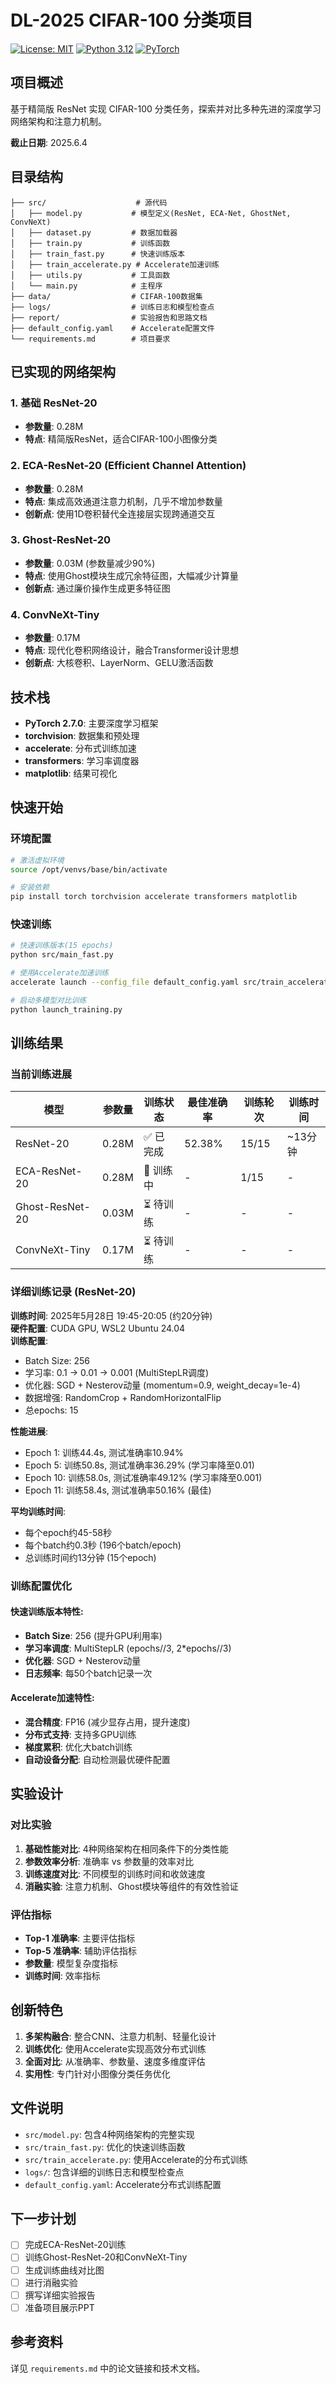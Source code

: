 # DL-2025 CIFAR-100 分类项目

[![License: MIT](https://img.shields.io/badge/License-MIT-yellow.svg)](https://opensource.org/licenses/MIT)
[![Python 3.12](https://img.shields.io/badge/python-3.12-blue.svg)](https://www.python.org/downloads/release/python-3120/)
[![PyTorch](https://img.shields.io/badge/PyTorch-2.7.0-red.svg)](https://pytorch.org/)

## 项目概述

基于精简版 ResNet 实现 CIFAR-100 分类任务，探索并对比多种先进的深度学习网络架构和注意力机制。

**截止日期**: 2025.6.4

## 目录结构

```plaintext
├── src/                    # 源代码
│   ├── model.py           # 模型定义(ResNet, ECA-Net, GhostNet, ConvNeXt)
│   ├── dataset.py         # 数据加载器
│   ├── train.py           # 训练函数
│   ├── train_fast.py      # 快速训练版本
│   ├── train_accelerate.py # Accelerate加速训练
│   ├── utils.py           # 工具函数
│   └── main.py            # 主程序
├── data/                  # CIFAR-100数据集
├── logs/                  # 训练日志和模型检查点
├── report/                # 实验报告和思路文档
├── default_config.yaml    # Accelerate配置文件
└── requirements.md        # 项目要求
```

## 已实现的网络架构

### 1. 基础 ResNet-20
- **参数量**: 0.28M
- **特点**: 精简版ResNet，适合CIFAR-100小图像分类

### 2. ECA-ResNet-20 (Efficient Channel Attention)
- **参数量**: 0.28M
- **特点**: 集成高效通道注意力机制，几乎不增加参数量
- **创新点**: 使用1D卷积替代全连接层实现跨通道交互

### 3. Ghost-ResNet-20
- **参数量**: 0.03M (参数量减少90%)
- **特点**: 使用Ghost模块生成冗余特征图，大幅减少计算量
- **创新点**: 通过廉价操作生成更多特征图

### 4. ConvNeXt-Tiny
- **参数量**: 0.17M
- **特点**: 现代化卷积网络设计，融合Transformer设计思想
- **创新点**: 大核卷积、LayerNorm、GELU激活函数

## 技术栈

- **PyTorch 2.7.0**: 主要深度学习框架
- **torchvision**: 数据集和预处理
- **accelerate**: 分布式训练加速
- **transformers**: 学习率调度器
- **matplotlib**: 结果可视化

## 快速开始

### 环境配置
```bash
# 激活虚拟环境
source /opt/venvs/base/bin/activate

# 安装依赖
pip install torch torchvision accelerate transformers matplotlib
```

### 快速训练
```bash
# 快速训练版本(15 epochs)
python src/main_fast.py

# 使用Accelerate加速训练
accelerate launch --config_file default_config.yaml src/train_accelerate.py --model resnet_20 --epochs 20

# 启动多模型对比训练
python launch_training.py
```

## 训练结果

### 当前训练进展

| 模型 | 参数量 | 训练状态 | 最佳准确率 | 训练轮次 | 训练时间 |
|------|--------|----------|------------|----------|----------|
| ResNet-20 | 0.28M | ✅ 已完成 | 52.38% | 15/15 | ~13分钟 |
| ECA-ResNet-20 | 0.28M | 🔄 训练中 | - | 1/15 | - |
| Ghost-ResNet-20 | 0.03M | ⏳ 待训练 | - | - | - |
| ConvNeXt-Tiny | 0.17M | ⏳ 待训练 | - | - | - |

### 详细训练记录 (ResNet-20)

**训练时间**: 2025年5月28日 19:45-20:05 (约20分钟)  
**硬件配置**: CUDA GPU, WSL2 Ubuntu 24.04  
**训练配置**:
- Batch Size: 256
- 学习率: 0.1 → 0.01 → 0.001 (MultiStepLR调度)
- 优化器: SGD + Nesterov动量 (momentum=0.9, weight_decay=1e-4)
- 数据增强: RandomCrop + RandomHorizontalFlip
- 总epochs: 15

**性能进展**:
- Epoch 1: 训练44.4s, 测试准确率10.94%
- Epoch 5: 训练50.8s, 测试准确率36.29% (学习率降至0.01)
- Epoch 10: 训练58.0s, 测试准确率49.12% (学习率降至0.001)
- Epoch 11: 训练58.4s, 测试准确率50.16% (最佳)

**平均训练时间**: 
- 每个epoch约45-58秒
- 每个batch约0.3秒 (196个batch/epoch)
- 总训练时间约13分钟 (15个epoch)

### 训练配置优化

#### 快速训练版本特性:
- **Batch Size**: 256 (提升GPU利用率)
- **学习率调度**: MultiStepLR (epochs//3, 2*epochs//3)
- **优化器**: SGD + Nesterov动量
- **日志频率**: 每50个batch记录一次

#### Accelerate加速特性:
- **混合精度**: FP16 (减少显存占用，提升速度)
- **分布式支持**: 支持多GPU训练
- **梯度累积**: 优化大batch训练
- **自动设备分配**: 自动检测最优硬件配置

## 实验设计

### 对比实验
1. **基础性能对比**: 4种网络架构在相同条件下的分类性能
2. **参数效率分析**: 准确率 vs 参数量的效率对比
3. **训练速度对比**: 不同模型的训练时间和收敛速度
4. **消融实验**: 注意力机制、Ghost模块等组件的有效性验证

### 评估指标
- **Top-1 准确率**: 主要评估指标
- **Top-5 准确率**: 辅助评估指标  
- **参数量**: 模型复杂度指标
- **训练时间**: 效率指标

## 创新特色

1. **多架构融合**: 整合CNN、注意力机制、轻量化设计
2. **训练优化**: 使用Accelerate实现高效分布式训练
3. **全面对比**: 从准确率、参数量、速度多维度评估
4. **实用性**: 专门针对小图像分类任务优化

## 文件说明

- `src/model.py`: 包含4种网络架构的完整实现
- `src/train_fast.py`: 优化的快速训练函数
- `src/train_accelerate.py`: 使用Accelerate的分布式训练
- `logs/`: 包含详细的训练日志和模型检查点
- `default_config.yaml`: Accelerate分布式训练配置

## 下一步计划

- [ ] 完成ECA-ResNet-20训练
- [ ] 训练Ghost-ResNet-20和ConvNeXt-Tiny
- [ ] 生成训练曲线对比图
- [ ] 进行消融实验
- [ ] 撰写详细实验报告
- [ ] 准备项目展示PPT

## 参考资料

详见 `requirements.md` 中的论文链接和技术文档。